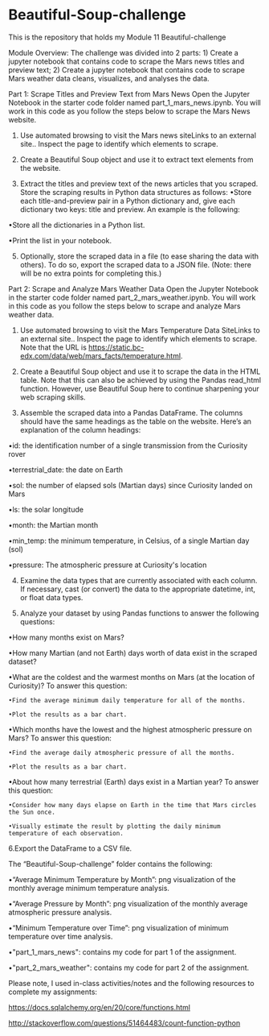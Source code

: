 # Beautiful-Soup-challenge

This is the repository that holds my Module 11 Beautiful-challenge

Module Overview: The challenge was divided into 2 parts: 1) Create a jupyter notebook that contains code to scrape the Mars news titles and preview text; 2) Create a jupyter notebook that contains code to scrape Mars weather data cleans, visualizes, and analyses the data.

Part 1: Scrape Titles and Preview Text from Mars News
Open the Jupyter Notebook in the starter code folder named part_1_mars_news.ipynb. You will work in this code as you follow the steps below to scrape the Mars News website.

1. Use automated browsing to visit the Mars news siteLinks to an external site.. Inspect the page to identify which elements to scrape.

2. Create a Beautiful Soup object and use it to extract text elements from the website.

3. Extract the titles and preview text of the news articles that you scraped. Store the scraping results in Python data structures as follows:
  •Store each title-and-preview pair in a Python dictionary and, give each dictionary two keys: title and preview. An example is the following:

  •Store all the dictionaries in a Python list.

  •Print the list in your notebook.

5. Optionally, store the scraped data in a file (to ease sharing the data with others). To do so, export the scraped data to a JSON file. (Note: there will be no extra points for completing this.)

Part 2: Scrape and Analyze Mars Weather Data
Open the Jupyter Notebook in the starter code folder named part_2_mars_weather.ipynb. You will work in this code as you follow the steps below to scrape and analyze Mars weather data.

1. Use automated browsing to visit the Mars Temperature Data SiteLinks to an external site.. Inspect the page to identify which elements to scrape. Note that the URL is https://static.bc-edx.com/data/web/mars_facts/temperature.html.

2. Create a Beautiful Soup object and use it to scrape the data in the HTML table. Note that this can also be achieved by using the Pandas read_html function. However, use Beautiful Soup here to continue sharpening your web scraping skills.

3. Assemble the scraped data into a Pandas DataFrame. The columns should have the same headings as the table on the website. Here’s an explanation of the column headings:

  •id: the identification number of a single transmission from the Curiosity rover
    
  •terrestrial_date: the date on Earth
    
  •sol: the number of elapsed sols (Martian days) since Curiosity landed on Mars
    
  •ls: the solar longitude
    
  •month: the Martian month
    
  •min_temp: the minimum temperature, in Celsius, of a single Martian day (sol)
    
  •pressure: The atmospheric pressure at Curiosity's location
    
4. Examine the data types that are currently associated with each column. If necessary, cast (or convert) the data to the appropriate datetime, int, or float data types.

5. Analyze your dataset by using Pandas functions to answer the following questions:

  •How many months exist on Mars?
    
  •How many Martian (and not Earth) days worth of data exist in the scraped dataset?
  
  •What are the coldest and the warmest months on Mars (at the location of Curiosity)? To answer this question:
    
    •Find the average minimum daily temperature for all of the months.
    
    •Plot the results as a bar chart.

  •Which months have the lowest and the highest atmospheric pressure on Mars? To answer this question:
 
    •Find the average daily atmospheric pressure of all the months.
    
    •Plot the results as a bar chart.

•About how many terrestrial (Earth) days exist in a Martian year? To answer this question:
  
    •Consider how many days elapse on Earth in the time that Mars circles the Sun once.

    •Visually estimate the result by plotting the daily minimum temperature of each observation.

6.Export the DataFrame to a CSV file.

The “Beautiful-Soup-challenge” folder contains the following:

•“Average Minimum Temperature by Month”: png visualization of the monthly average minimum temperature analysis.

•“Average Pressure by Month”: png visualization of the monthly average atmospheric pressure analysis.

•“Minimum Temperature over Time”: png visualization of minimum temperature over time analysis.

•"part_1_mars_news": contains my code for part 1 of the assignment.

•"part_2_mars_weather": contains my code for part 2 of the assignment.


Please note, I used in-class activities/notes and the following resources to complete my assignments:

https://docs.sqlalchemy.org/en/20/core/functions.html

http://stackoverflow.com/questions/51464483/count-function-python

